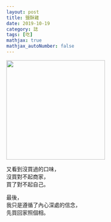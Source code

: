 ```yaml
---
layout: post
title: 鹽酥雞
date: 2019-10-19
category: 誌 
tags: [吃]
mathjax: true
mathjax_autoNumber: false
---
```


<img src="https://doltegg.github.io/blog/assets/images/2019/chicken.jpg" style="width:260px"/>

<!--more-->

又看到沒買過的口味，<br />
沒買對不起商家，<br />
買了對不起自己。<br />

最後，<br />
我只是遵循了內心深處的信念，<br />
先買回家照個相。
